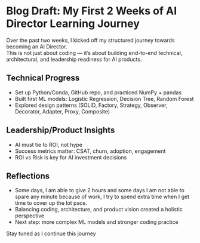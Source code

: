 # Blog Draft: My First 2 Weeks of AI Director Learning Journey

Over the past two weeks, I kicked off my structured journey towards becoming an AI Director.  
This is not just about coding — it’s about building end-to-end technical, architectural, and leadership readiness for AI products.

## Technical Progress
- Set up Python/Conda, GitHub repo, and practiced NumPy + pandas
- Built first ML models: Logistic Regression, Decision Tree, Random Forest
- Explored design patterns (SOLID, Factory, Strategy, Observer, Decorator, Adapter, Proxy, Composite)

## Leadership/Product Insights
- AI must tie to ROI, not hype
- Success metrics matter: CSAT, churn, adoption, engagement
- ROI vs Risk is key for AI investment decisions

## Reflections
- Some days, I am able to give 2 hours and some days I am not able to spare any minute because of work, I try to spend extra time when I get time to cover up the lot pace.
- Balancing coding, architecture, and product vision created a holistic perspective
- Next step: more complex ML models and stronger coding practice

Stay tuned as I continue this journey 
